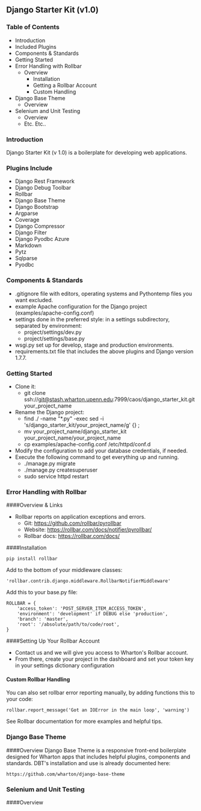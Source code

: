 ## Django Starter Kit (v1.0)

### Table of Contents
- Introduction
- Included Plugins
- Components & Standards
- Getting Started
- Error Handling with Rollbar
  - Overview
	- Installation
	- Getting a Rollbar Account
	- Custom Handling
- Django Base Theme
  - Overview
- Selenium and Unit Testing
	- Overview
	- Etc. Etc..

### Introduction
Django Starter Kit (v 1.0) is a boilerplate for developing web applications.

### Plugins Include
- Django Rest Framework
- Django Debug Toolbar
- Rollbar
- Django Base Theme
- Django Bootstrap
- Argparse
- Coverage
- Django Compressor
- Django Filter
- Django Pyodbc Azure
- Markdown
- Pytz
- Sqlparse
- Pyodbc

### Components & Standards
- .gitignore file with editors, operating systems and Pythontemp files you want excluded.
- example Apache configuration for the Django project (examples/apache-config.conf)
- settings done in the preferred style: in a settings subdirectory, separated by environment: 
	- project/settings/dev.py
	- project/settings/base.py
- wsgi.py set up for develop, stage and production environments.
- requirements.txt file that includes the above plugins and Django version 1.7.7.

### Getting Started
- Clone it:
    - git clone ssh://git@stash.wharton.upenn.edu:7999/caos/django_starter_kit.git your_project_name
- Rename the Django project: 
    - find ./ -name "*.py" -exec sed -i 's/django_starter_kit/your_project_name/g' {} \;
    - mv your_project_name/django_starter_kit your_project_name/your_project_name
    - cp examples/apache-config.conf /etc/httpd/conf.d
- Modify the configuration to add your database credentials, if needed.
- Execute the following command to get everything up and running.
    - ./manage.py migrate
    - ./manage.py createsuperuser
    - sudo service httpd restart

### Error Handling with Rollbar

####Overview & Links

- Rollbar reports on application exceptions and errors.
  - Git: https://github.com/rollbar/pyrollbar
  - Website: https://rollbar.com/docs/notifier/pyrollbar/
  - Rollbar docs: https://rollbar.com/docs/

####Installation

<pre><code>pip install rollbar</code></pre>

Add to the bottom of your middleware classes:  

<pre><code>'rollbar.contrib.django.middleware.RollbarNotifierMiddleware'</code></pre>

Add this to your base.py file:

<pre><code>ROLLBAR = {
    'access_token': 'POST_SERVER_ITEM_ACCESS_TOKEN',
    'environment': 'development' if DEBUG else 'production',
    'branch': 'master',
    'root': '/absolute/path/to/code/root',
}</code></pre>

####Setting Up Your Rollbar Account
- Contact us and we will give you access to Wharton's Rollbar account.
- From there, create your project in the dashboard and set your token key in your 
  settings dictionary
  configuration

#### Custom Rollbar Handling
You can also set rollbar error reporting manually, by adding functions this to your code:

<pre><code>rollbar.report_message('Got an IOError in the main loop', 'warning')</code></pre>

See Rollbar documentation for more examples and helpful tips.

### Django Base Theme

####Overview
Django Base Theme is a responsive front-end boilerplate designed for Wharton apps that includes helpful plugins,
components and standards. DBT's installation and use is already documented here: 
<pre><code>https://github.com/wharton/django-base-theme</code></pre>
  
### Selenium and Unit Testing

####Overview
